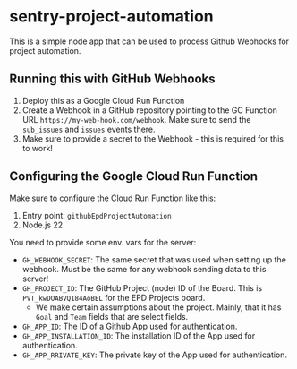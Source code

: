 # sentry-project-automation

This is a simple node app that can be used to process Github Webhooks for project automation.

## Running this with GitHub Webhooks

1. Deploy this as a Google Cloud Run Function
2. Create a Webhook in a GitHub repository pointing to the GC Function URL `https://my-web-hook.com/webhook`. Make sure to send the `sub_issues` and `issues` events there.
3. Make sure to provide a secret to the Webhook - this is required for this to work!

## Configuring the Google Cloud Run Function

Make sure to configure the Cloud Run Function like this:

1. Entry point: `githubEpdProjectAutomation`
2. Node.js 22

You need to provide some env. vars for the server:

- `GH_WEBHOOK_SECRET`: The same secret that was used when setting up the webhook. Must be the same for any webhook sending data to this server!
- `GH_PROJECT_ID`: The GitHub Project (node) ID of the Board. This is `PVT_kwDOABVQ184AoBEL` for the EPD Projects board.
  - We make certain assumptions about the project. Mainly, that it has `Goal` and `Team` fields that are select fields.
- `GH_APP_ID`: The ID of a Github App used for authentication.
- `GH_APP_INSTALLATION_ID`: The installation ID of the App used for authentication.
- `GH_APP_RRIVATE_KEY`: The private key of the App used for authentication.